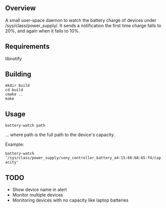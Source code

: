 Overview
---------

A small user-space daemon to watch the battery charge of devices under /sys/class/power_supply/. 
It sends a notification the first time charge falls to 20%, and again when it falls to 10%. 

Requirements
-------------

libnotify

Building
---------

```
mkdir build
cd build
cmake ..
make
```

Usage
------

`battery-watch path`

... where path is the full path to the device's capacity.

Example:

`battery-watch '/sys/class/power_supply/sony_controller_battery_a4:15:66:68:65:f4/capacity'`

TODO
-----

+ Show device name in alert
+ Monitor multiple devices
+ Monitoring devices with no capacity like laptop batteries

